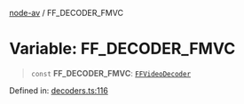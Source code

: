 [node-av](../globals.md) / FF\_DECODER\_FMVC

# Variable: FF\_DECODER\_FMVC

> `const` **FF\_DECODER\_FMVC**: [`FFVideoDecoder`](../type-aliases/FFVideoDecoder.md)

Defined in: [decoders.ts:116](https://github.com/seydx/av/blob/f8631fc881b394300b1479f511d55cf1c370a87f/src/constants/decoders.ts#L116)
